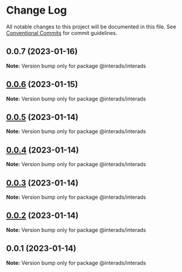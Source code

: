 # Change Log

All notable changes to this project will be documented in this file.
See [Conventional Commits](https://conventionalcommits.org) for commit guidelines.

## 0.0.7 (2023-01-16)

**Note:** Version bump only for package @interads/interads

## [0.0.6](https://github.com/pratamaizzat/interads/compare/v0.0.5...v0.0.6) (2023-01-15)

**Note:** Version bump only for package @interads/interads

## [0.0.5](https://github.com/pratamaizzat/interads/compare/v0.0.4...v0.0.5) (2023-01-14)

**Note:** Version bump only for package @interads/interads

## [0.0.4](https://github.com/pratamaizzat/interads/compare/v0.0.3...v0.0.4) (2023-01-14)

**Note:** Version bump only for package @interads/interads

## [0.0.3](https://github.com/pratamaizzat/interads/compare/v0.0.2...v0.0.3) (2023-01-14)

**Note:** Version bump only for package @interads/interads

## [0.0.2](https://github.com/pratamaizzat/interads/compare/v0.0.1...v0.0.2) (2023-01-14)

**Note:** Version bump only for package @interads/interads

## 0.0.1 (2023-01-14)

**Note:** Version bump only for package @interads/interads
